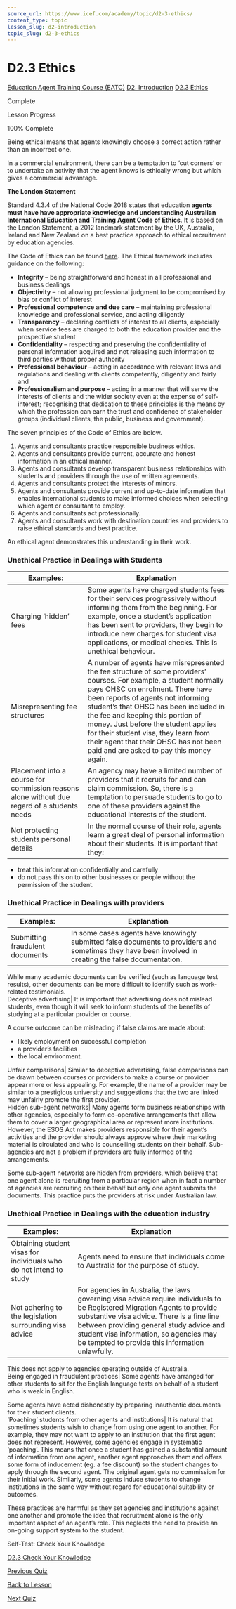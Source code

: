 ```yaml
---
source_url: https://www.icef.com/academy/topic/d2-3-ethics/
content_type: topic
lesson_slug: d2-introduction
topic_slug: d2-3-ethics
---
```


# D2.3 Ethics

[Education Agent Training Course (EATC)](https://www.icef.com/academy/courses/education-agent-training-course-eatc/) [D2. Introduction](https://www.icef.com/academy/lessons/d2-introduction/) [D2.3 Ethics](https://www.icef.com/academy/topic/d2-3-ethics/)

Complete

Lesson Progress 

100% Complete 

Being ethical means that agents knowingly choose a correct action rather than an incorrect one.

In a commercial environment, there can be a temptation to ‘cut corners’ or to undertake an activity that the agent knows is ethically wrong but which gives a commercial advantage.

**The London Statement**

Standard 4.3.4 of the National Code 2018 states that education **agents must have have appropriate knowledge and understanding Australian International Education and Training Agent Code of Ethics**. It is based on the London Statement, a 2012 landmark statement by the UK, Australia, Ireland and New Zealand on a best practice approach to ethical recruitment by education agencies.

The Code of Ethics can be found [here](https://internationaleducation.gov.au/News/Latest-News/Documents/Australian%20International%20Education%20and%20Training%20-%20Agent%20Code%20of%20Ethics.pdf). The Ethical framework includes guidance on the following:

  * **Integrity** – being straightforward and honest in all professional and business dealings
  * **Objectivity** – not allowing professional judgment to be compromised by bias or conflict of interest
  * **Professional competence and due care** – maintaining professional knowledge and professional service, and acting diligently
  * **Transparency** – declaring conflicts of interest to all clients, especially when service fees are charged to both the education provider and the prospective student
  * **Confidentiality** – respecting and preserving the confidentiality of personal information acquired and not releasing such information to third parties without proper authority
  * **Professional behaviour** – acting in accordance with relevant laws and regulations and dealing with clients competently, diligently and fairly and
  * **Professionalism and purpose** – acting in a manner that will serve the interests of clients and the wider society even at the expense of self-interest; recognising that dedication to these principles is the means by which the profession can earn the trust and confidence of stakeholder groups (individual clients, the public, business and government).



The seven principles of the Code of Ethics are below.

  1. Agents and consultants practice responsible business ethics.
  2. Agents and consultants provide current, accurate and honest information in an ethical manner.
  3. Agents and consultants develop transparent business relationships with students and providers through the use of written agreements.
  4. Agents and consultants protect the interests of minors.
  5. Agents and consultants provide current and up-to-date information that enables international students to make informed choices when selecting which agent or consultant to employ.
  6. Agents and consultants act professionally.
  7. Agents and consultants work with destination countries and providers to raise ethical standards and best practice.



An ethical agent demonstrates this understanding in their work.

### Unethical Practice in Dealings with Students

**Examples:**| **Explanation**  
---|---  
Charging ‘hidden’ fees| Some agents have charged students fees for their services progressively without informing them from the beginning. For example, once a student’s application has been sent to providers, they begin to introduce new charges for student visa applications, or medical checks. This is unethical behaviour.  
Misrepresenting fee structures| A number of agents have misrepresented the fee structure of some providers’ courses. For example, a student normally pays OHSC on enrolment. There have been reports of agents not informing student’s that OHSC has been included in the fee and keeping this portion of money. Just before the student applies for their student visa, they learn from their agent that their OHSC has not been paid and are asked to pay this money again.  
Placement into a course for commission reasons alone without due regard of a students needs| An agency may have a limited number of providers that it recruits for and can claim commission. So, there is a temptation to persuade students to go to one of these providers against the educational interests of the student.  
Not protecting students personal details| In the normal course of their role, agents learn a great deal of personal information about their students. It is important that they:

  * treat this information confidentially and carefully
  * do not pass this on to other businesses or people without the permission of the student.

  
  
### Unethical Practice in Dealings with providers

**Examples:**| **Explanation**  
---|---  
Submitting fraudulent documents| In some cases agents have knowingly submitted false documents to providers and sometimes they have been involved in creating the false documentation.  
  
While many academic documents can be verified (such as language test results), other documents can be more difficult to identify such as work-related testimonials.  
Deceptive advertising| It is important that advertising does not mislead students, even though it will seek to inform students of the benefits of studying at a particular provider or course.  
  
A course outcome can be misleading if false claims are made about:  


  * likely employment on successful completion
  * a provider’s facilities
  * the local environment.

  
Unfair comparisons| Similar to deceptive advertising, false comparisons can be drawn between courses or providers to make a course or provider appear more or less appealing. For example, the name of a provider may be similar to a prestigious university and suggestions that the two are linked may unfairly promote the first provider.  
Hidden sub-agent networks| Many agents form business relationships with other agencies, especially to form co-operative arrangements that allow them to cover a larger geographical area or represent more institutions. However, the ESOS Act makes providers responsible for their agent’s activities and the provider should always approve where their marketing material is circulated and who is counselling students on their behalf. Sub-agencies are not a problem if providers are fully informed of the arrangements.  
  
Some sub-agent networks are hidden from providers, which believe that one agent alone is recruiting from a particular region when in fact a number of agencies are recruiting on their behalf but only one agent submits the documents. This practice puts the providers at risk under Australian law.  
  
### Unethical Practice in Dealings with the education industry

**Examples:**| **Explanation**  
---|---  
Obtaining student visas for individuals who do not intend to study| Agents need to ensure that individuals come to Australia for the purpose of study.  
Not adhering to the legislation surrounding visa advice| For agencies in Australia, the laws governing visa advice require individuals to be Registered Migration Agents to provide substantive visa advice. There is a fine line between providing general study advice and student visa information, so agencies may be tempted to provide this information unlawfully.  
  
This does not apply to agencies operating outside of Australia.  
Being engaged in fraudulent practices| Some agents have arranged for other students to sit for the English language tests on behalf of a student who is weak in English.  
  
Some agents have acted dishonestly by preparing inauthentic documents for their student clients.  
‘Poaching’ students from other agents and institutions| It is natural that sometimes students wish to change from using one agent to another. For example, they may not want to apply to an institution that the first agent does not represent. However, some agencies engage in systematic ‘poaching’. This means that once a student has gained a substantial amount of information from one agent, another agent approaches them and offers some form of inducement (eg. a fee discount) so the student changes to apply through the second agent. The original agent gets no commission for their initial work. Similarly, some agents induce students to change institutions in the same way without regard for educational suitability or outcomes.  
  
These practices are harmful as they set agencies and institutions against one another and promote the idea that recruitment alone is the only important aspect of an agent’s role. This neglects the need to provide an on-going support system to the student.  
  
Self-Test: Check Your Knowledge

[ D2.3 Check Your Knowledge ](https://www.icef.com/academy/quizzes/d2-3-check-your-knowledge/)

[ Previous Quiz ](https://www.icef.com/academy/quizzes/d2-2-check-your-knowledge/)

[Back to Lesson](https://www.icef.com/academy/lessons/d2-introduction/)

[ Next Quiz ](https://www.icef.com/academy/quizzes/d2-3-check-your-knowledge/)
